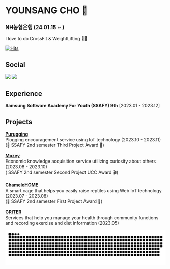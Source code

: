 # YOUNSANG CHO :muscle:

### NH농협은행 (24.01.15 ~ )

I love to do CrossFit & WeightLifting 🏋🏻

[![Hits](https://hits.seeyoufarm.com/api/count/incr/badge.svg?url=https%3A%2F%2Fgithub.com%2FYOUNPRIZE&count_bg=%23F102B6&title_bg=%23555555&icon=ghostery.svg&icon_color=%23E7E7E7&title=hello%3A%29&edge_flat=false)](https://github.com/YOUNPRIZE)

## Social

<img src="https://img.shields.io/badge/ysang10@gmail.com-20a7c9?style=flat-square&logo=Gmail&logoColor=black"/> <a href="https://younprize.tistory.com/"><img src="https://img.shields.io/badge/YOUNPRIZE-C94220?style=flat-square&logo=Tistory&logoColor=black"/>

</a>

## Experience

**Samsung Software Academy For Youth (SSAFY) 9th** [2023.01 - 2023.12]


## Projects

[**Purugging**](https://github.com/YOUNPRIZE/Purugging)
<br>
Plogging encouragement service using IoT technology (2023.10 - 2023.11)
<br>
(🥉 SSAFY 2nd semester Third Project Award 🥉)
<br>
<br>
[**Mozey**](https://github.com/YOUNPRIZE/Mozey)
<br>
Economic knowledge acquisition service utilizing curiosity about others (2023.08 - 2023.10)
<br>
( SSAFY 2nd semester Second Project UCC Award 🎬)
<br>
<br>
[**ChameleHOME**](https://github.com/YOUNPRIZE/ChameleHOME)
<br>
A smart cage that helps you easily raise reptiles using Web IoT technology (2023.07 - 2023.08)
<br>
(🥇 SSAFY 2nd semester First Project Award 🥇)
<br>
<br>
[**GRITER**](https://github.com/YOUNPRIZE/GRITER)
<br>
Services that help you manage your health through community functions and recording exercise and diet information (2023.05)
<br>



<!-- ## Stats -->

<!-- <img align='left' width='50%' src="https://github-readme-stats.vercel.app/api/top-langs/?username=YOUNPRIZE&layout=compact&theme=radical"> -->

<!-- <img align='center' width='35%' src="http://mazassumnida.wtf/api/v2/generate_badge?boj=younprize"> -->

![snake gif](https://github.com/YOUNPRIZE/YOUNPRIZE/blob/output/github-contribution-grid-snake.svg)
